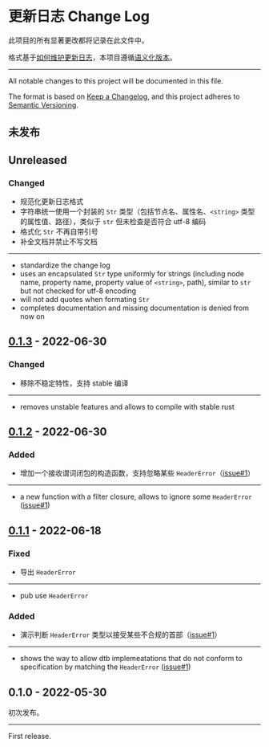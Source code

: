 ﻿# 更新日志 Change Log

此项目的所有显著更改都将记录在此文件中。

格式基于[如何维护更新日志](https://keepachangelog.com/zh-CN/1.0.0/)，本项目遵循[语义化版本](https://semver.org/lang/zh-CN/)。

---

All notable changes to this project will be documented in this file.

The format is based on [Keep a Changelog](https://keepachangelog.com/en/1.1.0/), and this project adheres to [Semantic Versioning](https://semver.org/spec/v2.0.0.html).

## 未发布

## Unreleased

### Changed

- 规范化更新日志格式
- 字符串统一使用一个封装的 `Str` 类型（包括节点名、属性名、`<string>` 类型的属性值、路径），类似于 `str` 但未检查是否符合 utf-8 编码
- 格式化 `Str` 不再自带引号
- 补全文档并禁止不写文档

---

- standardize the change log
- uses an encapsulated `Str` type uniformly for strings (including node name, property name, property value of `<string>`, path), similar to `str` but not checked for utf-8 encoding
- will not add quotes when formating `Str`
- completes documentation and missing documentation is denied from now on

## [0.1.3](https://github.com/YdrMaster/dtb-walker/releases/tag/v0.1.3) - 2022-06-30

### Changed

- 移除不稳定特性，支持 stable 编译

---

- removes unstable features and allows to compile with stable rust

## [0.1.2](https://github.com/YdrMaster/dtb-walker/releases/tag/v0.1.2) - 2022-06-30

### Added

- 增加一个接收谓词闭包的构造函数，支持忽略某些 `HeaderError`（[issue#1](https://github.com/YdrMaster/dtb-walker/issues/1)）

---

- a new function with a filter closure, allows to ignore some `HeaderError` ([issue#1](https://github.com/YdrMaster/dtb-walker/issues/1))

## [0.1.1](https://github.com/YdrMaster/dtb-walker/releases/tag/v0.1.1) - 2022-06-18

### Fixed

- 导出 `HeaderError`

---

- pub use `HeaderError`

### Added

- 演示判断 `HeaderError` 类型以接受某些不合规的首部（[issue#1](https://github.com/YdrMaster/dtb-walker/issues/1)）

---

- shows the way to allow dtb implemeatations that do not conform to specification by matching the `HeaderError` ([issue#1](https://github.com/YdrMaster/dtb-walker/issues/1))

## 0.1.0 - 2022-05-30

初次发布。

---

First release.
